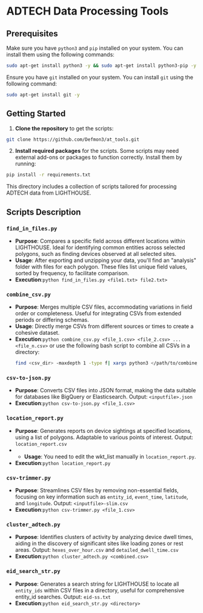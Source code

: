 # ADTECH Data Processing Tools

## Prerequisites


Make sure you have `python3` and `pip` installed on your system. You can install them using the following commands:

```bash
sudo apt-get install python3 -y && sudo apt-get install python3-pip -y
``` 

Ensure you have `git` installed on your system. You can install `git` using the following command:

```bash
sudo apt-get install git -y
```

## Getting Started

1. **Clone the repository** to get the scripts:

```bash
git clone https://github.com/Defmon3/at_tools.git
```

2. **Install required packages** for the scripts. Some scripts may need external add-ons or packages to function correctly. Install them by running:

```bash
pip install -r requirements.txt
```

This directory includes a collection of scripts tailored for processing ADTECH data from LIGHTHOUSE.

## Scripts Description

### `find_in_files.py`
- **Purpose**: Compares a specific field across different locations within LIGHTHOUSE. Ideal for identifying common entities across selected polygons, such as finding devices observed at all selected sites.
- **Usage**: After exporting and unzipping your data, you'll find an "analysis" folder with files for each polygon. These files list unique field values, sorted by frequency, to facilitate comparison.
- **Execution**:```python find_in_files.py <file1.txt> file2.txt>```

### `combine_csv.py`
- **Purpose**: Merges multiple CSV files, accommodating variations in field order or completeness. Useful for integrating CSVs from extended periods or differing schemas.
- **Usage**: Directly merge CSVs from different sources or times to create a cohesive dataset.
- **Execution**:```python combine_csv.py <file_1.csv> <file_2.csv> ... <file_n.csv>``` or use the following bash script to combine all CSVs in a directory:
    ```bash 
    find <csv_dir> -maxdepth 1 -type f| xargs python3 </path/to/combine_csv.py>
    ```

### `csv-to-json.py`
- **Purpose**: Converts CSV files into JSON format, making the data suitable for databases like BigQuery or Elasticsearch. Output: ```<inputfile>.json```
- **Execution**:```python csv-to-json.py <file_1.csv>```

### `location_report.py`
- **Purpose**: Generates reports on device sightings at specified locations, using a list of polygons. Adaptable to various points of interest. Output: ```location_report.csv```
- - **Usage**: You need to edit the wkt_list manually in ```location_report.py```.
- **Execution**:```python location_report.py```

### `csv-trimmer.py`
- **Purpose**: Streamlines CSV files by removing non-essential fields, focusing on key information such as `entity_id`, `event_time`, `latitude`, and `longitude`. Output: ```<inputfile>-slim.csv```
- **Execution**:```python csv-trimmer.py <file_1.csv>```


### `cluster_adtech.py`
- **Purpose**: Identifies clusters of activity by analyzing device dwell times, aiding in the discovery of significant sites like loading zones or rest areas. Output: ```hexes_over_hour.csv``` and ```detailed_dwell_time.csv```
- **Execution**:```python cluster_adtech.py <combined.csv>```

### `eid_search_str.py`
- **Purpose**: Generates a search string for LIGHTHOUSE to locate all `entity_ids` within CSV files in a directory, useful for comprehensive entity_id searches. Output: ```eid-ss.txt```
- **Execution**:```python eid_search_str.py <directory>```
